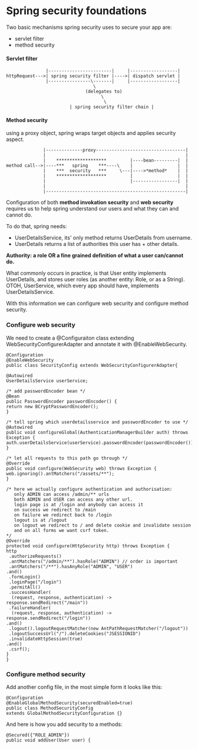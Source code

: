 # Spring security foundations

Two basic mechanisms spring security uses to secure your app are:

* servlet filter
* method security

#### Servlet filter

```
               |------------------------|     |------------------|
httpRequest--->| spring security filter |---->| dispatch servlet |
               |----------------\-------|     |------------------|
                                 \
                              (delegates to)
                                    \
                                     \
                        | spring security filter chain |

```


#### Method security
using a proxy object, spring wraps target objects and applies security aspect.


```
              |--------------proxy----------------------------------|
              |                                                     |
              |    *******************         |----bean---------|  |
method call-->|----***   spring    ***----\    |                 |  |
              |    ***  security   ***     \---|---->*method*    |  |
              |    *******************         |                 |  |
              |                                |-----------------|  |
              |                                                     |
              |-----------------------------------------------------|
```


Configuration of both **method invokation security** and **web security** requires us to help spring understand our users and what they can and cannot do.

To do that, spring needs:

* UserDetailsService, its' only method returns UserDetails from username.
* UserDetails returns a list of authorities this user has + other details.

**Authority: a role OR a fine grained definition of what a user can/cannot do.**

What commonly occurs in practice, is that User entity implements UserDetails, and stores user roles (as another entity: Role, or as a String).
OTOH, UserService, which every app should have, implements UserDetailsService.

With this information we can configure web security and configure method security.
### Configure web security
We need to create a @Configuraiton class extending WebSecurityConfigurerAdapter and annotate it with @EnableWebSecurity.
```
@Configuration
@EnableWebSecurity
public class SecurityConfig extends WebSecurityConfigurerAdapter{

@Autowired
UserDetailsService userService;

/* add passwordEncoder bean */
@Bean
public PasswordEncoder passwordEncoder() {
return new BCryptPasswordEncoder();
}

/* tell spring which userdetailsservice and passwordEncoder to use */
@Autowired
public void configureGlobal(AuthenticationManagerBuilder auth) throws Exception {
auth.userDetailsService(userService).passwordEncoder(passwordEncoder());
}

/* let all requests to this path go through */
@Override
public void configure(WebSecurity web) throws Exception {
web.ignoring().antMatchers("/assets/**");
}

/* here we actually configure authentication and authorisation:
   only ADMIN can access /admin/** urls
   both ADMIN and USER can access any other url.
   login page is at /login and anybody can access it
   on success we redirect to /main
   on failure we redirect back to /login
   logout is at /logout
   on logout we redirect to / and delete cookie and invalidate session
   and on all forms we want csrf token.
*/
@Override
protected void configure(HttpSecurity http) throws Exception {
http
 .authorizeRequests()
 .antMatchers("/admin/**").hasRole("ADMIN") // order is important
 .antMatchers("/**").hasAnyRole("ADMIN", "USER")
.and()
 .formLogin()
 .loginPage("/login")
 .permitAll()
 .successHandler(
  (request, response, authentication) -> response.sendRedirect("/main"))
 .failureHandler(
  (request, response, authentication) -> response.sendRedirect("/login"))
.and()
 .logout().logoutRequestMatcher(new AntPathRequestMatcher("/logout"))
 .logoutSuccessUrl("/").deleteCookies("JSESSIONID")
 .invalidateHttpSession(true)
.and()
 .csrf();
}
}

```

### Configure method security
Add another config file, in the most simple form it looks like this:
```
@Configuration
@EnableGlobalMethodSecurity(securedEnabled=true)
public class MethodSecurityConfig
extends GlobalMethodSecurityConfiguration {}
```

And here is how you add security to a methods:
```
@Secured({"ROLE_ADMIN"})
public void addUser(User user) {
```
